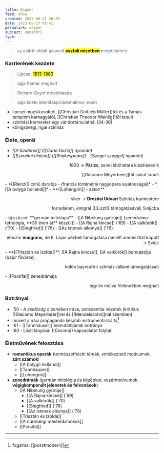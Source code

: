 ```yaml
---
title: Wagner
feed: show
created: 2023-08-21 20:35
date: 2023-08-27 08:41
permalink: wagner
subject: zenetöri
type: 
---
```


> az alábbi oldalt javasolt **<mark>asztali nézetben</mark>** megtekinteni

### Karrierének kezdete

> Lipcse, <mark>1813-1883</mark>

> apja hamar meghalt

> 	Richard Geyer mostohaapa

> 	apja kiléte identitásproblémákhoz vezet

- lipcsei muzsikusoktól, [[Christian Gottlieb Müller]]től és a Tamás-templom karnagyától, [[Christian Theodor Weinlig]]től tanult
- színházi karmester egy vándortársulatnál (34-36)
- königsbergi, rigai színház

### Élete, operái

- *[[A tündérek]] ([[Carlo Gozzi]] nyomán)*
- *[[Szerelmi tilalom]] ([[Shakespeare]] - [Szeget szeggel] nyomán)*
<p style="text-align: right;">1839 -> <b>Párizs</b>, zenei látóhatára kiszélesedik</p>
<p style="text-align: right;">[[Giacomo Meyerbeer]]től sokat tanult</p>
- *[[Rienzi]] című darabja - (francia történelmi nagyopera sajátosságai)*
- *[[A bolygó hollandi]]*
- **[[Lohengrin]] - sztori**
<p style="text-align: right;">siker -> <b>Drezdai Udvari</b> Színház karmestere</p>
<p style="text-align: right;">forradalom, emigrál ([[Liszt]] támogatásával) Svájcba</p>
- új szüzsé: **germán mitológia**
	- [[A Nibelung gyűrűje]] (zenedráma-tetralógia, **30 éven át** készült)
		- [[A Rajna kincse]] ('69)
		- [[A valkűrök]] ('70)
		- [[Siegfried]] ('76)
		- [[Az istenek alkonya]] ('76)
<p style="text-align: right;">először <b>emigráns</b>, de II. Lajos pézbeli támogatása mellett amnesztiát kapott -> Svájc</p>
- **[[Trisztán és Izolda]]**, [[A Rajna kincse]], [[A valkűrök]] bemutatója (bajor főváros)
<p style="text-align: right;">külön bayreuth-i színház (állami támogatással)</p>
- [[Parsifal]] zenedrámája
<p style="text-align: right;">egy év múlva Velencében meghalt</p>

### Botrányai

- '50 - *A zsidóság a zenében* írása, antiszemita nézetek (kritikus [[Giacomo Meyerbeer]]rel és [[Mendelssohn]]nal szemben)
- műveit a náci propaganda később instrumentalizálta[^1]
- '61 - [[Tannhäuser]] bemutatójának botránya
- '60 - Liszt lányával ([Cosima]) kapcsolatot folytat

### **Életművének felosztása**

- **romantikus operák** (természetfeletti témák, emlékeztető motívumok, **zárt számok**)
	- [[A bolygó hollandi]]
	- [[Tannhäuser]]
	- [[Lohengrin]]
- **zenedrámák** (germán mitológia és középkor, vezérmotívumok, **végigkomponált jelenetek és felvonások**)
	- [[A Nibelung gyűrűje]]
		- [[A Rajna kincse]] ('69)
		- [[A valkűrök]] ('70)
		- [[Siegfried]] ('76)
		- [[Az istenek alkonya]] ('76)
	- [[Trisztán és Izolda]]
	- [[A nürnbergi mesterdalnokok]]
	- [[Parsifal]]

---
[^1]: fogalma: [[posztmodern]]